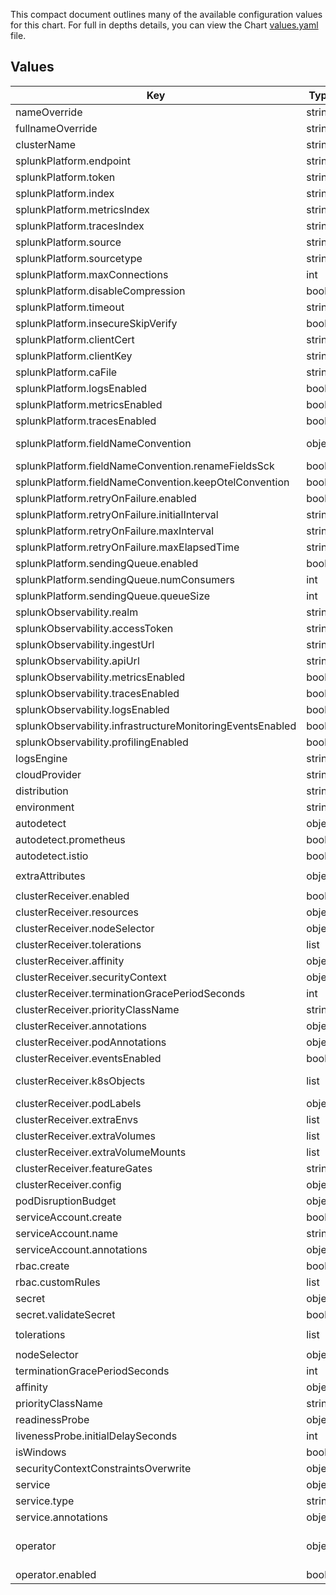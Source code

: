 This compact document outlines many of the available configuration values for
this chart. For full in depths details, you can view the Chart
[values.yaml](./values.yaml) file.

## Values

| Key | Type | Default | Description |
|-----|------|---------|-------------|
| nameOverride | string | `""` | Kubernetes object names. |
| fullnameOverride | string | `""` | fullnameOverride completely replaces the generated name. |
| clusterName | string | `""` | .cluster.name" attribute. |
| splunkPlatform.endpoint | string | `""` | enables Splunk Platform as a destination. |
| splunkPlatform.token | string | `""` | HTTP Event Collector token. |
| splunkPlatform.index | string | `"main"` | Name of the Splunk event type index targeted. Required when ingesting logs to Splunk Platform. |
| splunkPlatform.metricsIndex | string | `""` | Name of the Splunk metric type index targeted. Required when ingesting metrics to Splunk Platform. |
| splunkPlatform.tracesIndex | string | `""` | Name of the Splunk event type index targeted. Required when ingesting traces to Splunk Platform. |
| splunkPlatform.source | string | `"kubernetes"` | Optional. Default value for `source` field. |
| splunkPlatform.sourcetype | string | `""` | be container name. |
| splunkPlatform.maxConnections | int | `200` | Maximum HTTP connections to use simultaneously when sending data. |
| splunkPlatform.disableCompression | bool | `true` | Whether to disable gzip compression over HTTP. Defaults to true. |
| splunkPlatform.timeout | string | `"10s"` | HTTP timeout when sending data. Defaults to 10s. |
| splunkPlatform.insecureSkipVerify | bool | `false` | data over HTTPS. |
| splunkPlatform.clientCert | string | `""` | file path. The certificate will be stored as a secret in kubernetes. |
| splunkPlatform.clientKey | string | `""` | The key will be stored as a secret in kubernetes. |
| splunkPlatform.caFile | string | `""` | The file will be stored as a secret in kubernetes. |
| splunkPlatform.logsEnabled | bool | `true` | Splunk Platform. Only logs collection is enabled by default. |
| splunkPlatform.metricsEnabled | bool | `false` | If you enable metrics collection, make sure that `metricsIndex` is provided as well. |
| splunkPlatform.tracesEnabled | bool | `false` | If you enable traces collection, make sure that `tracesIndex` is provided as well. |
| splunkPlatform.fieldNameConvention | object | `{"keepOtelConvention":true,"renameFieldsSck":false}` | Field name conventions to use. (Only for those who are migrating from Splunk Connect for Kubernetes helm chart) |
| splunkPlatform.fieldNameConvention.renameFieldsSck | bool | `false` | Boolean for renaming pod metadata fields to match to Splunk Connect for Kubernetes helm chart. |
| splunkPlatform.fieldNameConvention.keepOtelConvention | bool | `true` | Boolean for keeping Otel convention fields after renaming it |
| splunkPlatform.retryOnFailure.enabled | bool | `true` | for detailed examples |
| splunkPlatform.retryOnFailure.initialInterval | string | `"5s"` | Time to wait after the first failure before retrying; ignored if enabled is false |
| splunkPlatform.retryOnFailure.maxInterval | string | `"30s"` | The upper bound on backoff; ignored if enabled is false |
| splunkPlatform.retryOnFailure.maxElapsedTime | string | `"300s"` | The maximum amount of time spent trying to send a batch; ignored if enabled is false |
| splunkPlatform.sendingQueue.enabled | bool | `true` |  |
| splunkPlatform.sendingQueue.numConsumers | int | `10` | Number of consumers that dequeue batches; ignored if enabled is false |
| splunkPlatform.sendingQueue.queueSize | int | `5000` | requests_per_second is the average number of requests per seconds. |
| splunkObservability.realm | string | `""` | destination. |
| splunkObservability.accessToken | string | `""` | Observability org access token. |
| splunkObservability.ingestUrl | string | `""` | "https://ingest.<realm>.signalfx.com". |
| splunkObservability.apiUrl | string | `""` | "https://api.<realm>.signalfx.com". |
| splunkObservability.metricsEnabled | bool | `true` | Options to disable or enable metric telemetry data types. |
| splunkObservability.tracesEnabled | bool | `true` | Options to disable or enable trace telemetry data types. |
| splunkObservability.logsEnabled | bool | `false` | Options to disable or enable log telemetry data types. |
| splunkObservability.infrastructureMonitoringEventsEnabled | bool | `false` | and set splunkObservability.logsEnabled to true. |
| splunkObservability.profilingEnabled | bool | `false` | If you don't use AlwaysOn Profiling for Splunk APM, you can disable it. |
| logsEngine | string | `"fluentd"` | an extra container for fluentd. |
| cloudProvider | string | `""` | - Leave empty for none/other. |
| distribution | string | `""` | - Leave empty for none/other. |
| environment | string | `nil` | users to investigate data coming from different source separately. |
| autodetect | object | `{"istio":false,"prometheus":false}` | Optional Automatic detection of additional metric sources. |
| autodetect.prometheus | bool | `false` | "prometheus.io/scrape". |
| autodetect.istio | bool | `false` | Set autodetect.istio=true in istio environment. |
| extraAttributes | object | `{"custom":[],"fromAnnotations":[],"fromLabels":[{"key":"app"}]}` | always sent to Splunk Observability (if enabled) as metric properties. |
| clusterReceiver.enabled | bool | `true` | It has to be running on one pod, so it uses its own dedicated deployment with 1 replica. |
| clusterReceiver.resources | object | `{"limits":{"cpu":"200m","memory":"500Mi"}}` | Need to be adjusted based on size of the monitored cluster |
| clusterReceiver.nodeSelector | object | `{}` | Scheduling configurations |
| clusterReceiver.tolerations | list | `[]` |  |
| clusterReceiver.affinity | object | `{}` |  |
| clusterReceiver.securityContext | object | `{}` | Pod configurations |
| clusterReceiver.terminationGracePeriodSeconds | int | `600` |  |
| clusterReceiver.priorityClassName | string | `""` |  |
| clusterReceiver.annotations | object | `{}` | k8s cluster receiver collector annotations |
| clusterReceiver.podAnnotations | object | `{}` |  |
| clusterReceiver.eventsEnabled | bool | `false` | Once the receiver is stabilized, it'll be enabled by default in this helm chart |
| clusterReceiver.k8sObjects | list | `[]` | https://github.com/open-telemetry/opentelemetry-collector-contrib/tree/main/receiver/k8sobjectsreceiver |
| clusterReceiver.podLabels | object | `{}` | k8s cluster receiver extra pod labels |
| clusterReceiver.extraEnvs | list | `[]` | Extra enviroment variables to be set in the OTel Cluster Receiver container |
| clusterReceiver.extraVolumes | list | `[]` | Extra volumes to be mounted to the k8s cluster receiver container. |
| clusterReceiver.extraVolumeMounts | list | `[]` |  |
| clusterReceiver.featureGates | string | `""` | Enable or disable features of the cluster receiver. |
| clusterReceiver.config | object | `{}` | existing fields can be disabled by setting them to null value. |
| podDisruptionBudget | object | `{}` |  |
| serviceAccount.create | bool | `true` | Specifies whether a ServiceAccount should be created |
| serviceAccount.name | string | `""` | If not set and create is true, a name is generated using the fullname template |
| serviceAccount.annotations | object | `{}` | Service account annotations |
| rbac.create | bool | `true` | Create or use existing RBAC resources |
| rbac.customRules | list | `[]` | Specifies additional rules that will be added to the clusterRole. |
| secret | object | `{"create":true,"name":"","validateSecret":true}` | Create or use existing secret if name is empty default name is used |
| secret.validateSecret | bool | `true` | Specifies whether secret provided by user should be validated. |
| tolerations | list | `[{"effect":"NoSchedule","key":"node-role.kubernetes.io/master"}]` | so that we can also collect logs and metrics from those nodes. |
| nodeSelector | object | `{}` | Defines which nodes should be selected to deploy the o11y collector daemonset. |
| terminationGracePeriodSeconds | int | `600` |  |
| affinity | object | `{}` | Defines node affinity to restrict deployment of the o11y collector daemonset. |
| priorityClassName | string | `""` | Defines priorityClassName to assign a priority class to pods. |
| readinessProbe | object | `{"initialDelaySeconds":0}` | It is recommended to keep it a 60-second window but it depends on cluster specification. |
| livenessProbe.initialDelaySeconds | int | `0` |  |
| isWindows | bool | `false` | Specifies whether to apply for k8s cluster with windows worker node. |
| securityContextConstraintsOverwrite | object | `{}` | NOTE: This config will only be used when distribution=openshift |
| service | object | `{"annotations":{},"type":"ClusterIP"}` | opentelemetry collector service created only if collector.enabled = true |
| service.type | string | `"ClusterIP"` | Service type |
| service.annotations | object | `{}` | Service annotations |
| operator | object | `{"enabled":false}` | https://github.com/open-telemetry/opentelemetry-helm-charts/blob/main/charts/opentelemetry-operator/values.yaml ############################################################################### |
| operator.enabled | bool | `false` | Currently, this feature cannot be enabled. Coming soon. |
